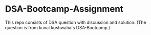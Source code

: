 # DSA-Bootcamp-Assignment
This repo consists of DSA question with discussion and solution. (The question is from kunal kushwaha's DSA-Bootcamp.)
